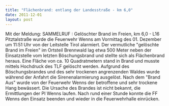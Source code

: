 ```yaml
---
title: "Flächenbrand: entlang der Landesstraße - km 6,0"
date: 2011-12-01
layout: post
---
```


Mit der Meldung: SAMMELRUF : Gelöschter Brand im Freien, km 6,0 - L16 Pitztalstraße wurde die Feuerwehr Wenns am Vormittag des 01. Dezember um 11:51 Uhr von der Leitstelle Tirol alarmiert. Der vermutliche "gelöschte Brand im Freien" im Ortsteil Brennwald lag etwa 500 Meter neben der Einsatzstelle vom letzten Böschungsbrand und stellte sich als Flächenbrand heraus. Eine Fläche von ca. 10 Quadratmetern stand in Brand und musste mittels Hochdruck des TLF gelöscht werden. Aufgrund des Böschungsbrandes und des sehr trockenen angrenzenden Waldes wurde während der Anfahrt die Sirenenalarmierung ausgelöst. Nach dem "Brand Aus" wurde von der Feuerwehr Wenns der betroffene und sehr trockene Hang bewässert. Die Ursache des Brandes ist nicht bekannt, die Ermittlungen der PI Wenns laufen. Nach rund einer Stunde konnte die FF Wenns den Einsatz beenden und wieder in die Feuerwehrhalle einrücken.